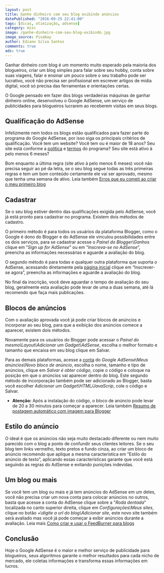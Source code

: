 ```yaml
---
layout: post
title: Ganhe dinheiro com seu blog exibindo anúncios
datePublished: "2016-09-25 22:41:00"
tags: [dicas, otimização, adsense]
category: misc
image: /ganhe-dinheiro-com-seu-blog-exibindo.jpg
image_source: Pixabay
author: Ediano Silva Santos
comments: true
ads: true
---
```


Ganhar dinheiro com blog é um momento muito esperado pela maioria dos blogueiros, criar um blog simples para falar sobre seu hobby, conta sobre suas viagens, falar e ensinar um pouco sobre o seu trabalho pode ser lucrativo, você não precisa ser profissional em escrever artigos de mídia digital, você só precisa das ferramentas e orientações certas.

O Google pensado em fazer dos blogs verdadeiras máquinas de ganhar dinheiro online, desenvolveu o Google AdSense, um serviço de publicidades para blogueiros lucrarem ao receberem visitas em seus blogs.

## Qualificação do AdSense
Infelizmente nem todos os blogs estão qualificados para fazer parte do programa do Google AdSense, por isso siga os principais critérios de qualificação. Você tem um website? Você tem ou é maior de 18 anos? Seu site está conforme a <a href="https://support.google.com/adsense/answer/48182"  target="_blank" rel="nofollow noopener noreferrer">política</a> e <a href="https://www.google.com/adsense/localized-terms?hl=pt_BR" target="_blank" rel="nofollow noopener noreferrer">termos</a> do programa? Seu site está ativo à pelo menos 6 meses?

Bom enquanto a última regra (site ativo à pelo menos 6 meses) você não precisa seguir ao pé da letra, se o seu blog segue todas as três primeiras regras e tem um bom conteúdo certamente ele vai ser aprovado, mesmo que tenha uma semana de ativo. Leia também <a href="https://www.insideblock.com/blog/erros-que-eu-cometi-ao-criar-o-meu.html" target="_blank" rel="noopener">Erros que eu cometi ao criar o meu primeiro blog</a>

## Cadastrar
Se o seu blog estiver dentro das qualificações exigida pelo AdSense, você já está pronto para cadastrar no programa. Existem dois métodos de cadastro.

O primeiro método é para todos os usuários da plataforma Blogger, como o Google é dono do Blogger e do AdSense ele vinculou possibilidades entre os dois serviços, para se cadastrar acesse o *Painel do Blogger\Ganhos* clique em “*Sign up for AdSense*” ou em “*Inscreva-se no AdSense*”, preencha as informações necessárias e aguarde a avaliação do blog.

O segundo método é para todas e qualquer outra plataforma que suporta o AdSense, acessando diretamente pela <a href="http://www.google.com/adsense" target="_blank" rel="nofollow noopener noreferrer">página inicial</a> clique em “Inscrever-se agora”, preencha as informações e aguarde a avaliação do blog.

No final da inscrição, você deve aguardar o tempo de avaliação do seu blog, geralmente esta avaliação pode levar de uma a duas semana, até lá recomendo que faça mais publicações.

## Blocos de anúncios
Com o avaliação aprovada você já pode criar blocos de anúncios e incorporar ao seu blog, para que a exibição dos anúncios comece a aparecer, existem dois métodos.

Novamente para os usuários do Blogger pode acessar o *Painel do mesmo\Layout\Adicionar um Gadget\AdSense*, escolha o melhor formato e tamanho que encaixa em seu blog clique em Salvar.

Para as demais plataformas, acesse a <a href="http://www.google.com/adsense" target="_blank" rel="nofollow noopener noreferrer">conta</a> do *Google AdSense\Meus anúncios\Novo bloco de anúncio*, escolha o nome, tamanho e tipo de anúncios, clique em *Salvar é obter código*, copie o código e coloque na posição em que o anúncios vai aparecer dentro do blog. Este segundo método de incorporação também pode ser adicionado ao Blogger, basta você escolher *Adicionar um Gadget\HTML/JavaScrip*, cole o código e Salvar.

* **Atenção:** Após a instalação do código, o bloco de anúncio pode levar de 20 a 30 minutos para começar a aparecer. Leia também <a href="https://www.insideblock.com/blog/resumo-de-postagem-automatico-com.html" target="_blank" rel="noopener">Resumo de postagem automático com imagem para Blogger</a>

## Estilo do anúncio
O ideal é que os anúncios não seja muito destacado diferente ou nem muito parecido com o blog a ponto de confundir seus clientes leitores. Se o seu blog tem links vermelho, texto pretos e fundo cinza, ao criar um bloco de anúncio recomendo que aplique a mesma característica em “Estilo do anúncio de texto”, aplicando essas características garante que você está seguindo as regras do AdSense e evitando punições indevidas.

## Um blog ou mais
Se você tem um blog ou mais e já tem anúncios do AdSense em um deles, você não precisa criar um nova conta para colocar anúncios no outros, basta que acesse a conta do AdSense clique sobre a "*Roda dentada*" localizada no canto superior direita, clique em *Configurações\Meus sites*, clique no botão *+\digite a url do blog\Adicionar site*, este novo site também será avaliado mas você já pode começar a exibir anúncios durante a avaliação. Leia mais <a href="https://www.insideblock.com/blog/como-criar-e-usar-o-feedburner-para.html" target="_blank" rel="noopener">Como criar e usar o FeedBurner para blogs</a>

## Conclusão
Hoje o Google AdSense é o maior e melhor serviço de publicidade para blogueiros, seus algoritmos garante o melhor resultados para cada nicho de mercado, ele coletas informações e transforma essas informações em lucros.